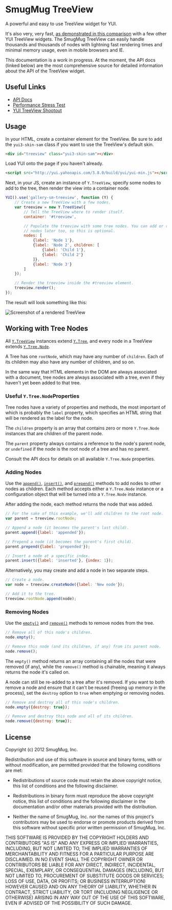 SmugMug TreeView
=================

A powerful and easy to use TreeView widget for YUI.

It's also very, very fast, [as demonstrated in this
comparison](http://jsperf.com/yui-treeview) with a few other YUI TreeView
widgets. The SmugMug TreeView can easily handle thousands and thousands of nodes
with lightning fast rendering times and minimal memory usage, even in mobile
browsers and IE.

This documentation is a work in progress. At the moment, the API docs (linked
below) are the most comprehensive source for detailed information about the
API of the TreeView widget.

Useful Links
------------

* [API Docs](http://smugmug.github.com/yui-gallery/api/modules/gallery-sm-treeview.html)
* [Performance Stress Test](http://jsbin.com/udayaz/latest)
* [YUI TreeView Shootout](http://jsperf.com/yui-treeview)

Usage
-----

In your HTML, create a container element for the TreeView. Be sure to add the
`yui3-skin-sam` class if you want to use the TreeView's default skin.

```html
<div id="treeview" class="yui3-skin-sam"></div>
```

Load YUI onto the page if you haven't already.

```html
<script src="http://yui.yahooapis.com/3.8.0/build/yui/yui-min.js"></script>
```

Next, in your JS, create an instance of `Y.TreeView`, specify some nodes to add
to the tree, then render the view into a container node.

```js
YUI().use('gallery-sm-treeview', function (Y) {
    // Create a new TreeView with a few nodes.
    var treeview = new Y.TreeView({
        // Tell the TreeView where to render itself.
        container: '#treeview',

        // Populate the treeview with some tree nodes. You can add or remove
        // nodes later too, so this is optional.
        nodes: [
            {label: 'Node 1'},
            {label: 'Node 2', children: [
                {label: 'Child 1'},
                {label: 'Child 2'}
            ]},
            {label: 'Node 3'}
        ]
    });

    // Render the treeview inside the #treeview element.
    treeview.render();
});
```

The result will look something like this:

![Screenshot of a rendered TreeView](http://f.cl.ly/items/1M0L1H3Q1r0O250x0V3F/Image%202012.12.19%204:27:46%20PM.png)

Working with Tree Nodes
-----------------------

All [`Y.TreeView`][api-treeview] instances extend [`Y.Tree`][api-tree], and
every node in a TreeView extends [`Y.Tree.Node`][api-treenode].

A Tree has one `rootNode`, which may have any number of `children`. Each of its
children may also have any number of children, and so on.

In the same way that HTML elements in the DOM are always associated with a
document, tree nodes are always associated with a tree, even if they haven't
yet been added to that tree.

[api-tree]:http://smugmug.github.com/yui-gallery/api/classes/Tree.html
[api-treenode]:http://smugmug.github.com/yui-gallery/api/classes/Tree.Node.html
[api-treeview]:http://smugmug.github.com/yui-gallery/api/classes/TreeView.html

### Useful `Y.Tree.Node`Properties

Tree nodes have a variety of properties and methods, the most important of which
is probably the `label` property, which specifies an HTML string that will be
rendered as the label for the node.

The `children` property is an array that contains zero or more `Y.Tree.Node`
instances that are children of the parent node.

The `parent` property always contains a reference to the node's parent node, or
`undefined` if the node is the root node of a tree and has no parent.

Consult the API docs for details on all available `Y.Tree.Node` properties.

### Adding Nodes

Use the [`append()`][api-append], [`insert()`][api-insert], and
[`prepend()`][api-prepend] methods to add nodes to other nodes as children. Each
method accepts either a `Y.Tree.Node` instance or a configuration object that
will be turned into a `Y.Tree.Node` instance.

After adding the node, each method returns the node that was added.

```js
// For the sake of this example, we'll add children to the root node.
var parent = treeview.rootNode;

// Append a node (it becomes the parent's last child).
parent.append({label: 'appended'});

// Prepend a node (it becomes the parent's first child).
parent.prepend({label: 'prepended'});

// Insert a node at a specific index.
parent.insert({label: 'inserted'}, {index: 1});
```

Alternatively, you may create and add a node in two separate steps.

```js
// Create a node.
var node = treeview.createNode({label: 'New node'});

// Add it to the tree.
treeview.rootNode.append(node);
```

[api-append]:http://smugmug.github.com/yui-gallery/api/classes/Tree.Node.html#method_append
[api-insert]:http://smugmug.github.com/yui-gallery/api/classes/Tree.Node.html#method_insert
[api-prepend]:http://smugmug.github.com/yui-gallery/api/classes/Tree.Node.html#method_prepend

### Removing Nodes

Use the [`empty()`][api-empty] and [`remove()`][api-remove] methods to remove
nodes from the tree.

```js
// Remove all of this node's children.
node.empty();

// Remove this node (and its children, if any) from its parent node.
node.remove();
```

The `empty()` method returns an array containing all the nodes that were removed
(if any), while the `remove()` method is chainable, meaning it always returns
the node it's called on.

A node can still be re-added to a tree after it's removed. If you want to both
remove a node and ensure that it can't be reused (freeing up memory in the
process), set the `destroy` option to `true` when emptying or removing nodes.

```js
// Remove and destroy all of this node's children.
node.empty({destroy: true});

// Remove and destroy this node and all of its children.
node.remove({destroy: true});
```

[api-empty]:http://smugmug.github.com/yui-gallery/api/classes/Tree.Node.html#method_empty
[api-remove]:http://smugmug.github.com/yui-gallery/api/classes/Tree.Node.html#method_remove


License
-------

Copyright (c) 2012 SmugMug, Inc.

Redistribution and use of this software in source and binary forms, with or
without modification, are permitted provided that the following conditions are
met:

  * Redistributions of source code must retain the above copyright notice, this
    list of conditions and the following disclaimer.

  * Redistributions in binary form must reproduce the above copyright notice,
    this list of conditions and the following disclaimer in the documentation
    and/or other materials provided with the distribution.

  * Neither the name of SmugMug, Inc. nor the names of this project's
    contributors may be used to endorse or promote products derived from this
    software without specific prior written permission of SmugMug, Inc.

THIS SOFTWARE IS PROVIDED BY THE COPYRIGHT HOLDERS AND CONTRIBUTORS "AS IS" AND
ANY EXPRESS OR IMPLIED WARRANTIES, INCLUDING, BUT NOT LIMITED TO, THE IMPLIED
WARRANTIES OF MERCHANTABILITY AND FITNESS FOR A PARTICULAR PURPOSE ARE
DISCLAIMED. IN NO EVENT SHALL THE COPYRIGHT OWNER OR CONTRIBUTORS BE LIABLE FOR
ANY DIRECT, INDIRECT, INCIDENTAL, SPECIAL, EXEMPLARY, OR CONSEQUENTIAL DAMAGES
(INCLUDING, BUT NOT LIMITED TO, PROCUREMENT OF SUBSTITUTE GOODS OR SERVICES;
LOSS OF USE, DATA, OR PROFITS; OR BUSINESS INTERRUPTION) HOWEVER CAUSED AND ON
ANY THEORY OF LIABILITY, WHETHER IN CONTRACT, STRICT LIABILITY, OR TORT
(INCLUDING NEGLIGENCE OR OTHERWISE) ARISING IN ANY WAY OUT OF THE USE OF THIS
SOFTWARE, EVEN IF ADVISED OF THE POSSIBILITY OF SUCH DAMAGE.
